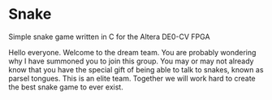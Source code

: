 # Snake
Simple snake game written in C for the Altera DE0-CV FPGA

Hello everyone. Welcome to the dream team. You are probably wondering why I have summoned you to join this group. You may or may not already know that you have the special gift of being able to talk to snakes, known as parsel tongues. This is an elite team. Together we 
will work hard to create the best snake game to ever exist. 
